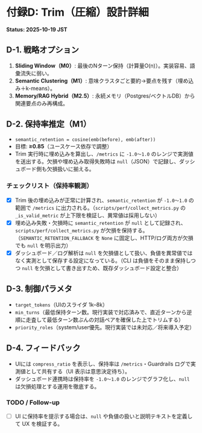# 付録D: Trim（圧縮）設計詳細
**Status: 2025-10-19 JST**

## D-1. 戦略オプション
1) **Sliding Window（M0）**: 最後のNターン保持（計算量O(n)）。実装容易、語彙流失に弱い。  
2) **Semantic Clustering（M1）**: 意味クラスタごと要約→要点を残す（埋め込み＋k-means）。  
3) **Memory/RAG Hybrid（M2.5）**: 永続メモリ（Postgres/ベクトルDB）から関連要点のみ再構成。

## D-2. 保持率推定（M1）
- `semantic_retention = cosine(emb(before), emb(after))`
- 目標: **≥0.85**（ユースケース依存で調整）
- Trim 実行時に埋め込みを算出し、`/metrics` に `-1.0〜1.0` のレンジで実測値を送出する。欠損や埋め込み取得失敗時は `null`（JSON）で記録し、ダッシュボード側も欠損扱いに揃える。

### チェックリスト（保持率観測）
- [x] Trim 後の埋め込みが正常に計算され、`semantic_retention` が `-1.0〜1.0` の範囲で `/metrics` に出力される。（`scripts/perf/collect_metrics.py` の `_is_valid_metric` が上下限を検証し、異常値は採用しない）
- [x] 埋め込み失敗・欠損時に `semantic_retention` が `null` として記録され、`scripts/perf/collect_metrics.py` が欠損を保持する。（`SEMANTIC_RETENTION_FALLBACK` を `None` に固定し、HTTP/ログ両方が欠損でも `null` を明示出力）
- [x] ダッシュボード／ログ解析は `null` を欠損値として扱い、負値を異常値ではなく実測として保存する設定になっている。（CLI は負値をそのまま保持しつつ `null` を欠損として書き出すため、既存ダッシュボード設定と整合）

## D-3. 制御パラメタ
- `target_tokens`（UIのスライダ 1k–8k）
- `min_turns`（最低保持ターン数。現行実装で対応済みで、直近ターンから逆順に走査して最低ターン数ぶんの対話ペアを確保した上でトリムする）
- `priority_roles`（system/user優先。現行実装では未対応／将来導入予定）

## D-4. フィードバック
- UIには `compress_ratio` を表示し、保持率は `/metrics`・Guardrails ログで実測値として共有する（UI 表示は意思決定待ち）。
- ダッシュボード連携時は保持率を `-1.0〜1.0` のレンジでグラフ化し、`null` は欠損処理とする運用を徹底する。

### TODO / Follow-up
- [ ] UI に保持率を提示する場合は、`null` や負値の扱いと説明テキストを定義して UX を検証する。
